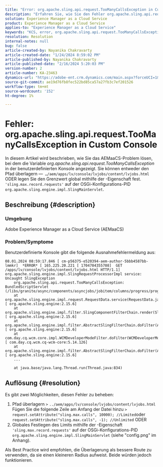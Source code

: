 ```yaml
---
title: "Error: org.apache.sling.api.request.TooManyCallsException in Custom Console"
description: "Erfahren Sie, wie Sie den Fehler org.apache.sling.api.request.TooManyCallsException in der benutzerdefinierten Konsole auflösen. Überlagern Sie den Pfad oder legen Sie eine globale Begrenzung wie beschrieben fest."
solution: Experience Manager as a Cloud Service
product: Experience Manager as a Cloud Service
applies-to: "Experience Manager as a Cloud Service"
keywords: "KCS, error, org.apache.sling.api.request.TooManyCallsException, benutzerdefinierte Konsole, AEMaaCS, "
resolution: Resolution
internal-notes: null
bug: false
article-created-by: Nayanika Chakravarty
article-created-date: "1/24/2024 8:59:02 PM"
article-published-by: Nayanika Chakravarty
article-published-date: "2/16/2024 5:20:03 PM"
version-number: 2
article-number: KA-23463
dynamics-url: "https://adobe-ent.crm.dynamics.com/main.aspx?forceUCI=1&pagetype=entityrecord&etn=knowledgearticle&id=440bc063-fbba-ee11-a569-6045bd006295"
source-git-commit: ae19d76fb8fec522bd85ca57a27fb3c7ef201526
workflow-type: tm+mt
source-wordcount: '152'
ht-degree: 1%

---
```


# Fehler: org.apache.sling.api.request.TooManyCallsException in Custom Console


In diesem Artikel wird beschrieben, wie Sie das AEMaaCS-Problem lösen, bei dem die Variable *org.apache.sling.api.request.TooManyCallsException* in der benutzerdefinierten Konsole angezeigt. Sie können entweder den Pfad überlagern —` …/aem/apps/lv/console/lvjobs/content/lvjobs.html` ODER legen Sie den Grenzwert global mithilfe der -Eigenschaft fest. `'sling.max.record.requests'` auf der OSGi-Konfigurations-PID `org.apache.sling.engine.impl.SlingMainServlet`.

## Beschreibung {#description}


### Umgebung

Adobe Experience Manager as a Cloud Service (AEMaaCS)

### Problem/Symptome

Benutzerdefinierte Konsole gibt die folgende Ausnahmefehlermeldung aus:


```
08.01.2024 08:59:17.846 [ cm-p56375-e520394-aem-author-5bbb4587bb-lmmkr]  *ERROR* [ 165.225.20.221 [ 1704704355708]  GET /apps/lv/console/lvjobs/content/lvjobs.html HTTP/1.1]  org.apache.sling.engine.impl.SlingRequestProcessorImpl service: Uncaught SlingException
    org.apache.sling.api.request.TooManyCallsException: BundledScriptServlet (/libs/granite/async/components/asyncjobs/jobitem/columns/progress/progress.jsp)
    at org.apache.sling.engine.impl.request.RequestData.service(RequestData.java:529) [ org.apache.sling.engine:2.15.6] 
    at org.apache.sling.engine.impl.filter.SlingComponentFilterChain.render(SlingComponentFilterChain.java:45) [ org.apache.sling.engine:2.15.6] 
    at org.apache.sling.engine.impl.filter.AbstractSlingFilterChain.doFilter(AbstractSlingFilterChain.java:88) [ org.apache.sling.engine:2.15.6] 
    at com.day.cq.wcm.core.impl.WCMDeveloperModeFilter.doFilter(WCMDeveloperModeFilter.java:119) [ com.day.cq.wcm.cq-wcm-core:5.14.126] 
    at org.apache.sling.engine.impl.filter.AbstractSlingFilterChain.doFilter(AbstractSlingFilterChain.java:78) [ org.apache.sling.engine:2.15.6] 
    ...
    
    at java.base/java.lang.Thread.run(Thread.java:834)
```



## Auflösung {#resolution}


Es gibt zwei Möglichkeiten, diesen Fehler zu beheben:

1. Pfad überlagern `>`     `../aem/apps/lv/console/lvjobs/content/lvjobs.html`
Fügen Sie die folgende Zeile am Anfang der Datei hinzu `>`
   `request.setAttribute("sling.max.calls", 10000); //Limited`oder
   `request.setAttribute("sling.max.calls", -1); //Unlimited`
ODER
2. Globales Festlegen des Limits mithilfe der -Eigenschaft `'sling.max.record.requests'` auf der OSGi-Konfigurations-PID `org.apache.sling.engine.impl.SlingMainServlet` (siehe &quot;config.png&quot; im Anhang).


Als Best Practice wird empfohlen, die Überlagerung als bessere Route zu verwenden, da sie einen kleineren Radius aufweist. Beide würden jedoch funktionieren.
